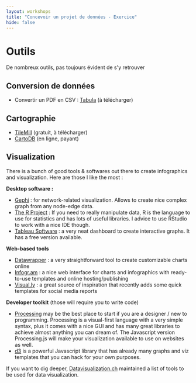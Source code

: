 ```yaml
---
layout: workshops
title: "Concevoir un projet de données - Exercice"
hide: false
---
```


# Outils

De nombreux outils, pas toujours évident de s'y retrouver

## Conversion de données

* Convertir un PDF en CSV : [Tabula](http://tabula.technology/) (à télécharger)


## Cartographie

* [TileMill](https://www.mapbox.com/tilemill/) (gratuit, à télécharger)
* [CartoDB](http://cartodb.com) (en ligne, payant)


## Visualization

There is a bunch of good tools & softwares out there to create infographics and visualization. Here are those I like the most :

**Desktop software :**

* [Gephi](http://gephi.org) : for network-related visualization. Allows to create nice complex graph from any node-edge data.
* [The R Project](https://www.r-project.org/) : If you need to really manipulate data, R is the language to use for statistics and has lots of useful libraries. I advice to use RStudio to work with a nice IDE though.
* [Tableau Software](http://tableau.com/) : a very neat dashboard to create interactive graphs. It has a free version available.

**Web-based tools**

* [Datawrapper](https://datawrapper.de/) : a very straightforward tool to create customizable charts online
* [Infogr.am](https://infogr.am/) : a nice web interface for charts and infographics with ready-to-use templates and online hosting/publishing
* [Visual.ly](Visual.ly) : a great source of inspiration that recently adds some quick templates for social media reports

**Developer toolkit** (those will require you to write code)

* [Processing](http://processing.org) may be the best place to start if you are a designer / new to programming. Processing is a visual-first language with a very simple syntax, plus it comes with a nice GUI and has many great libraries to achieve almost anything you can dream of. The Javascript version Processing.js will make your visualization available to use on websites as well.
* [d3](http://d3js.org) is a powerful Javascript library that has already many graphs and viz templates that you can hack for your own purposes.

If you want to dig deeper, [Datavisualization.ch](http://datavisualization.ch) maintained a list of tools to be used for data visualization.
